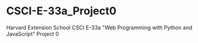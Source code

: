 # CSCI-E-33a_Project0
Harvard Extension School CSCI E-33a "Web Programming with Python and JavaScript"  Project 0
